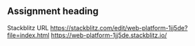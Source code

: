 ## Assignment heading
Stackblitz URL
https://stackblitz.com/edit/web-platform-1jj5de?file=index.html
https://web-platform-1jj5de.stackblitz.io/
